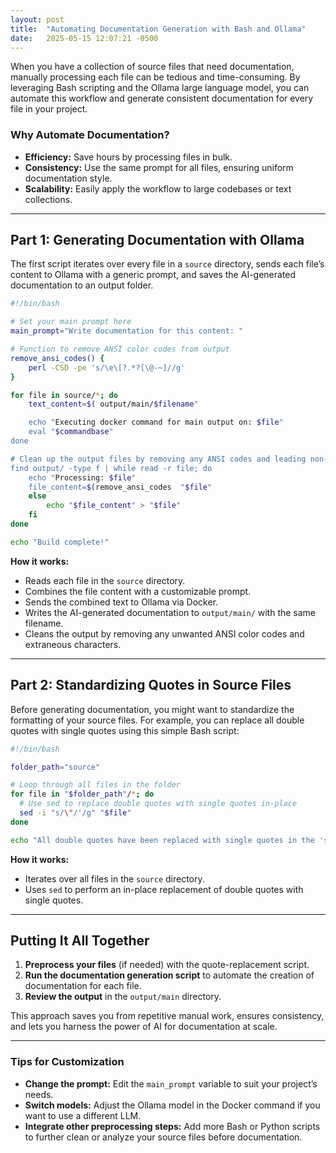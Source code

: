 ```yaml
---
layout: post
title:  "Automating Documentation Generation with Bash and Ollama"
date:   2025-05-15 12:07:21 -0500
---
```


When you have a collection of source files that need documentation, manually processing each file can be tedious and time-consuming. By leveraging Bash scripting and the Ollama large language model, you can automate this workflow and generate consistent documentation for every file in your project.

### Why Automate Documentation?

- **Efficiency:** Save hours by processing files in bulk.
- **Consistency:** Use the same prompt for all files, ensuring uniform documentation style.
- **Scalability:** Easily apply the workflow to large codebases or text collections.

---

## Part 1: Generating Documentation with Ollama

The first script iterates over every file in a `source` directory, sends each file’s content to Ollama with a generic prompt, and saves the AI-generated documentation to an output folder.

```bash
#!/bin/bash

# Set your main prompt here
main_prompt="Write documentation for this content: "

# Function to remove ANSI color codes from output
remove_ansi_codes() {
    perl -CSD -pe 's/\e\[?.*?[\@-~]//g'
}

for file in source/*; do
    text_content=$( output/main/$filename"

    echo "Executing docker command for main output on: $file"
    eval "$commandbase"
done

# Clean up the output files by removing any ANSI codes and leading non-letter characters
find output/ -type f | while read -r file; do
    echo "Processing: $file"
    file_content=$(remove_ansi_codes  "$file"
    else
        echo "$file_content" > "$file"
    fi
done

echo "Build complete!"
```

**How it works:**
- Reads each file in the `source` directory.
- Combines the file content with a customizable prompt.
- Sends the combined text to Ollama via Docker.
- Writes the AI-generated documentation to `output/main/` with the same filename.
- Cleans the output by removing any unwanted ANSI color codes and extraneous characters.

---

## Part 2: Standardizing Quotes in Source Files

Before generating documentation, you might want to standardize the formatting of your source files. For example, you can replace all double quotes with single quotes using this simple Bash script:

```bash
#!/bin/bash

folder_path="source"

# Loop through all files in the folder
for file in "$folder_path"/*; do
  # Use sed to replace double quotes with single quotes in-place
  sed -i "s/\"/'/g" "$file"
done

echo "All double quotes have been replaced with single quotes in the 'source' folder."
```

**How it works:**
- Iterates over all files in the `source` directory.
- Uses `sed` to perform an in-place replacement of double quotes with single quotes.

---

## Putting It All Together

1. **Preprocess your files** (if needed) with the quote-replacement script.
2. **Run the documentation generation script** to automate the creation of documentation for each file.
3. **Review the output** in the `output/main` directory.

This approach saves you from repetitive manual work, ensures consistency, and lets you harness the power of AI for documentation at scale.

---

### Tips for Customization

- **Change the prompt:** Edit the `main_prompt` variable to suit your project’s needs.
- **Switch models:** Adjust the Ollama model in the Docker command if you want to use a different LLM.
- **Integrate other preprocessing steps:** Add more Bash or Python scripts to further clean or analyze your source files before documentation.


